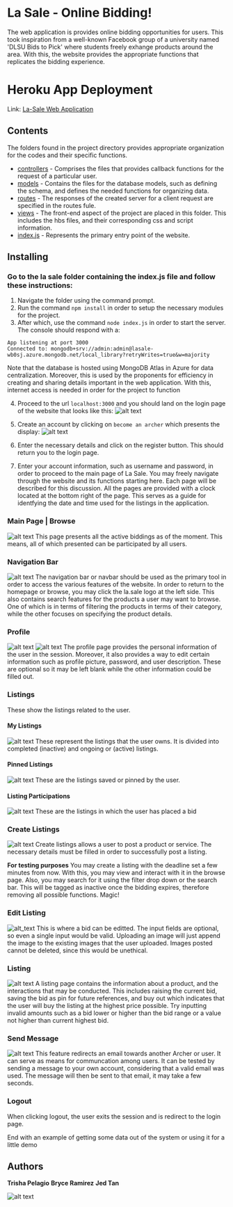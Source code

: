 # La Sale - Online Bidding!

The web application is provides online bidding opportunities for users. This took inspiration from a well-known Facebook group of a university named 'DLSU Bids to Pick' where students freely exhange products around the area. With this, the website provides the appropriate functions that replicates the bidding experience.

# Heroku App Deployment
Link: [La-Sale Web Application](https://lasale.herokuapp.com/)

## Contents
The folders found in the project directory provides appropriate organization for the codes and their specific functions.
- [controllers](https://github.com/ccapdev1920T2/s12g5/tree/master/la%20sale/controllers) - Comprises the files that provides callback functions for the request of a particular user.
- [models](https://github.com/ccapdev1920T2/s12g5/tree/master/la%20sale/models) - Contains the files for the database models, such as defining the schema, and defines the needed functions for organizing data.
- [routes](https://github.com/ccapdev1920T2/s12g5/tree/master/la%20sale/routes) - The responses of the created server for a client request are specified in the routes fule.
- [views](https://github.com/ccapdev1920T2/s12g5/tree/master/la%20sale/views) - The front-end aspect of the project are placed in this folder. This includes the hbs files, and their corresponding css and script information.
- [index.js](https://github.com/ccapdev1920T2/s12g5/blob/master/la%20sale/index.js) - Represents the primary entry point of the website.

## Installing

### Go to the la sale folder containing the index.js file and follow these instructions:

1. Navigate the folder using the command prompt.
2. Run the command `npm install` in order to setup the necessary modules for the project.
3. After which, use the command `node index.js` in order to start the server. The console should respond with a:
```
App listening at port 3000
Connected to: mongodb+srv://admin:admin@lasale-wb0sj.azure.mongodb.net/local_library?retryWrites=true&w=majority
```
Note that the database is hosted using MongoDB Atlas in Azure for data centralization. Moreover, this is used by the proponents for efficiency in creating and sharing details important in the web application. With this, internet access is needed in order for the project to function

4. Proceed to the url `localhost:3000` and you should land on the login page of the website that looks like this:
![alt text](https://media.discordapp.net/attachments/696739033371508777/698197365773041714/unknown.png?width=1345&height=677)

5. Create an account by clicking on `become an archer` which presents the display: 
![alt text](https://media.discordapp.net/attachments/696739033371508777/698197930363977789/unknown.png?width=1345&height=677)

6. Enter the necessary details and click on the register button. This should return you to the login page.

7. Enter your account information, such as username and password, in order to proceed to the main page of La Sale. You may freely navigate through the website and its functions starting here. Each page will be described for this discussion. All the pages are provided with a clock located at the bottom right of the page. This serves as a guide for identfying the date and time used for the listings in the application. 

### Main Page | Browse 
![alt text](https://media.discordapp.net/attachments/696739033371508777/698199083713691729/unknown.png?width=1348&height=677)
This page presents all the active biddings as of the moment. This means, all of which presented can be participated by all users.

### Navigation Bar 
![alt text](https://media.discordapp.net/attachments/696739033371508777/698200675967828068/unknown.png?width=1442&height=52)
The navigation bar or navbar should be used as the primary tool in order to access the various features of the website. In order to return to the homepage or browse, you may click the la.sale logo at the left side. This also contains search features for the products a user may want to browse. One of which is in terms of filtering the products in terms of their category, while the other focuses on specifying the product details. 

### Profile
![alt text](https://media.discordapp.net/attachments/696739033371508777/698201951346884618/unknown.png?width=1347&height=677)
![alt text](https://media.discordapp.net/attachments/529699127370448916/703562269300359208/unknown.png?width=884&height=431)
The profile page provides the personal information of the user in the session. Moreover, it also provides a way to edit certain information such as profile picture, password, and user description. These are optional so it may be left blank while the other information could be filled out.
  
### Listings
These show the listings related to the user.

#### My Listings
![alt text](https://media.discordapp.net/attachments/696739033371508777/698203342656241755/unknown.png?width=1356&height=677)
These represent the listings that the user owns. It is divided into completed (inactive) and ongoing or (active) listings. 

#### Pinned Listings
![alt text](https://media.discordapp.net/attachments/696739033371508777/698203430711328798/unknown.png?width=1343&height=677)
These are the listings saved or pinned by the user.

#### Listing Participations
![alt text](https://media.discordapp.net/attachments/696739033371508777/698203508020609074/unknown.png?width=1343&height=677)
These are the listings in which the user has placed a bid

### Create Listings
![alt text](https://media.discordapp.net/attachments/696739033371508777/698205288053866576/unknown.png?width=1343&height=677)
Create listings allows a user to post a product or service. The necessary details must be filled in order to successfully post a listing.

**For testing purposes** You may create a listing with the deadline set a few minutes from now. With this, you may view and interact with it in the browse page. Also, you may search for it using the filter drop down or the search bar. This will be tagged as inactive once the bidding expires, therefore removing all possible functions. Magic!

### Edit Listing
![alt_text](https://media.discordapp.net/attachments/529699127370448916/703536194226487377/unknown.png?width=878&height=431g)
This is where a bid can be editted. The input fields are optional, so even a single input would be valid. Uploading an image will just append the image to the existing images that the user uploaded. Images posted cannot be deleted, since this would be unethical. 

### Listing
![alt text](https://media.discordapp.net/attachments/696739033371508777/698213732794237048/unknown.png?width=850&height=431)
A listing page contains the information about a product, and the interactions that may be conducted. This includes raising the current bid, saving the bid as pin for future references, and buy out which indicates that the user will buy the listing at the highest price possible. Try inputting invalid amounts such as a bid lower or higher than the bid range or a value not higher than current highest bid.

### Send Message
![alt text](https://media.discordapp.net/attachments/696739033371508777/698205601661976626/unknown.png?width=1348&height=677)
This feature redirects an email towards another Archer or user. It can serve as means for communcation among users. It can be tested by sending a message to your own account, considering that a valid email was used. The message will then be sent to that email, it may take a few seconds. 

### Logout
When clicking logout, the user exits the session and is redirect to the login page.


End with an example of getting some data out of the system or using it for a little demo


## Authors

**Trisha Pelagio**
**Bryce Ramirez**
**Jed Tan**

![alt text](https://media.discordapp.net/attachments/696739033371508777/698210571006509226/pizap.jpg)

